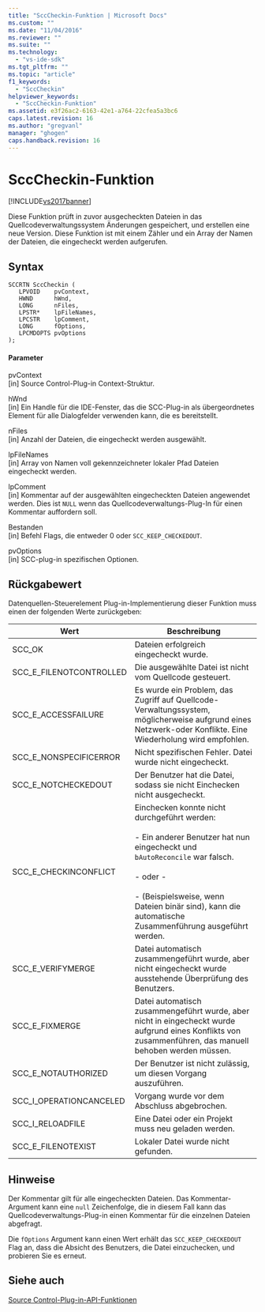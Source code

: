 ```yaml
---
title: "SccCheckin-Funktion | Microsoft Docs"
ms.custom: ""
ms.date: "11/04/2016"
ms.reviewer: ""
ms.suite: ""
ms.technology: 
  - "vs-ide-sdk"
ms.tgt_pltfrm: ""
ms.topic: "article"
f1_keywords: 
  - "SccCheckin"
helpviewer_keywords: 
  - "SccCheckin-Funktion"
ms.assetid: e3f26ac2-6163-42e1-a764-22cfea5a3bc6
caps.latest.revision: 16
ms.author: "gregvanl"
manager: "ghogen"
caps.handback.revision: 16
---
```

# SccCheckin-Funktion
[!INCLUDE[vs2017banner](../code-quality/includes/vs2017banner.md)]

Diese Funktion prüft in zuvor ausgecheckten Dateien in das Quellcodeverwaltungssystem Änderungen gespeichert, und erstellen eine neue Version. Diese Funktion ist mit einem Zähler und ein Array der Namen der Dateien, die eingecheckt werden aufgerufen.  
  
## Syntax  
  
```cpp#  
SCCRTN SccCheckin (  
   LPVOID    pvContext,  
   HWND      hWnd,  
   LONG      nFiles,  
   LPSTR*    lpFileNames,  
   LPCSTR    lpComment,  
   LONG      fOptions,  
   LPCMDOPTS pvOptions  
);  
```  
  
#### Parameter  
 pvContext  
 \[in\] Source Control\-Plug\-in Context\-Struktur.  
  
 hWnd  
 \[in\] Ein Handle für die IDE\-Fenster, das die SCC\-Plug\-in als übergeordnetes Element für alle Dialogfelder verwenden kann, die es bereitstellt.  
  
 nFiles  
 \[in\] Anzahl der Dateien, die eingecheckt werden ausgewählt.  
  
 lpFileNames  
 \[in\] Array von Namen voll gekennzeichneter lokaler Pfad Dateien eingecheckt werden.  
  
 lpComment  
 \[in\] Kommentar auf der ausgewählten eingecheckten Dateien angewendet werden. Dies ist `NULL` wenn das Quellcodeverwaltungs\-Plug\-In für einen Kommentar auffordern soll.  
  
 Bestanden  
 \[in\] Befehl Flags, die entweder 0 oder `SCC_KEEP_CHECKEDOUT`.  
  
 pvOptions  
 \[in\] SCC\-plug\-in spezifischen Optionen.  
  
## Rückgabewert  
 Datenquellen\-Steuerelement Plug\-in\-Implementierung dieser Funktion muss einen der folgenden Werte zurückgeben:  
  
|Wert|Beschreibung|  
|----------|------------------|  
|SCC\_OK|Dateien erfolgreich eingecheckt wurde.|  
|SCC\_E\_FILENOTCONTROLLED|Die ausgewählte Datei ist nicht vom Quellcode gesteuert.|  
|SCC\_E\_ACCESSFAILURE|Es wurde ein Problem, das Zugriff auf Quellcode\-Verwaltungssystem, möglicherweise aufgrund eines Netzwerk\-oder Konflikte. Eine Wiederholung wird empfohlen.|  
|SCC\_E\_NONSPECIFICERROR|Nicht spezifischen Fehler. Datei wurde nicht eingecheckt.|  
|SCC\_E\_NOTCHECKEDOUT|Der Benutzer hat die Datei, sodass sie nicht Einchecken nicht ausgecheckt.|  
|SCC\_E\_CHECKINCONFLICT|Einchecken konnte nicht durchgeführt werden:<br /><br /> -   Ein anderer Benutzer hat nun eingecheckt und `bAutoReconcile` war falsch.<br /><br /> \- oder \-<br /><br /> -   \(Beispielsweise, wenn Dateien binär sind\), kann die automatische Zusammenführung ausgeführt werden.|  
|SCC\_E\_VERIFYMERGE|Datei automatisch zusammengeführt wurde, aber nicht eingecheckt wurde ausstehende Überprüfung des Benutzers.|  
|SCC\_E\_FIXMERGE|Datei automatisch zusammengeführt wurde, aber nicht in eingecheckt wurde aufgrund eines Konflikts von zusammenführen, das manuell behoben werden müssen.|  
|SCC\_E\_NOTAUTHORIZED|Der Benutzer ist nicht zulässig, um diesen Vorgang auszuführen.|  
|SCC\_I\_OPERATIONCANCELED|Vorgang wurde vor dem Abschluss abgebrochen.|  
|SCC\_I\_RELOADFILE|Eine Datei oder ein Projekt muss neu geladen werden.|  
|SCC\_E\_FILENOTEXIST|Lokaler Datei wurde nicht gefunden.|  
  
## Hinweise  
 Der Kommentar gilt für alle eingecheckten Dateien. Das Kommentar\-Argument kann eine `null` Zeichenfolge, die in diesem Fall kann das Quellcodeverwaltungs\-Plug\-in einen Kommentar für die einzelnen Dateien abgefragt.  
  
 Die `fOptions` Argument kann einen Wert erhält das `SCC_KEEP_CHECKEDOUT` Flag an, dass die Absicht des Benutzers, die Datei einzuchecken, und probieren Sie es erneut.  
  
## Siehe auch  
 [Source Control\-Plug\-in\-API\-Funktionen](../extensibility/source-control-plug-in-api-functions.md)